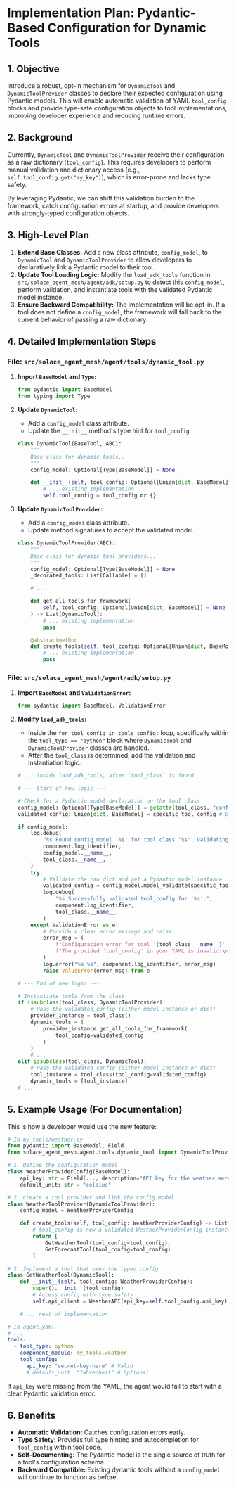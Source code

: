 # Implementation Plan: Pydantic-Based Configuration for Dynamic Tools

## 1. Objective

Introduce a robust, opt-in mechanism for `DynamicTool` and `DynamicToolProvider` classes to declare their expected configuration using Pydantic models. This will enable automatic validation of YAML `tool_config` blocks and provide type-safe configuration objects to tool implementations, improving developer experience and reducing runtime errors.

## 2. Background

Currently, `DynamicTool` and `DynamicToolProvider` receive their configuration as a raw dictionary (`tool_config`). This requires developers to perform manual validation and dictionary access (e.g., `self.tool_config.get("my_key")`), which is error-prone and lacks type safety.

By leveraging Pydantic, we can shift this validation burden to the framework, catch configuration errors at startup, and provide developers with strongly-typed configuration objects.

## 3. High-Level Plan

1.  **Extend Base Classes:** Add a new class attribute, `config_model`, to `DynamicTool` and `DynamicToolProvider` to allow developers to declaratively link a Pydantic model to their tool.
2.  **Update Tool Loading Logic:** Modify the `load_adk_tools` function in `src/solace_agent_mesh/agent/adk/setup.py` to detect this `config_model`, perform validation, and instantiate tools with the validated Pydantic model instance.
3.  **Ensure Backward Compatibility:** The implementation will be opt-in. If a tool does not define a `config_model`, the framework will fall back to the current behavior of passing a raw dictionary.

## 4. Detailed Implementation Steps

### File: `src/solace_agent_mesh/agent/tools/dynamic_tool.py`

1.  **Import `BaseModel` and `Type`:**
    ```python
    from pydantic import BaseModel
    from typing import Type
    ```
2.  **Update `DynamicTool`:**
    -   Add a `config_model` class attribute.
    -   Update the `__init__` method's type hint for `tool_config`.

    ```python
    class DynamicTool(BaseTool, ABC):
        """
        Base class for dynamic tools...
        """
        config_model: Optional[Type[BaseModel]] = None

        def __init__(self, tool_config: Optional[Union[dict, BaseModel]] = None):
            # ... existing implementation
            self.tool_config = tool_config or {}
    ```

3.  **Update `DynamicToolProvider`:**
    -   Add a `config_model` class attribute.
    -   Update method signatures to accept the validated model.

    ```python
    class DynamicToolProvider(ABC):
        """
        Base class for dynamic tool providers...
        """
        config_model: Optional[Type[BaseModel]] = None
        _decorated_tools: List[Callable] = []

        # ...

        def get_all_tools_for_framework(
            self, tool_config: Optional[Union[dict, BaseModel]] = None
        ) -> List[DynamicTool]:
            # ... existing implementation
            pass

        @abstractmethod
        def create_tools(self, tool_config: Optional[Union[dict, BaseModel]] = None) -> List[DynamicTool]:
            # ... existing implementation
            pass
    ```

### File: `src/solace_agent_mesh/agent/adk/setup.py`

1.  **Import `BaseModel` and `ValidationError`:**
    ```python
    from pydantic import BaseModel, ValidationError
    ```
2.  **Modify `load_adk_tools`:**
    -   Inside the `for tool_config in tools_config:` loop, specifically within the `tool_type == "python"` block where `DynamicTool` and `DynamicToolProvider` classes are handled.
    -   After the `tool_class` is determined, add the validation and instantiation logic.

    ```python
    # ... inside load_adk_tools, after `tool_class` is found
    
    # --- Start of new logic ---
    
    # Check for a Pydantic model declaration on the tool class
    config_model: Optional[Type[BaseModel]] = getattr(tool_class, "config_model", None)
    validated_config: Union[dict, BaseModel] = specific_tool_config # Default to raw dict

    if config_model:
        log.debug(
            "%s Found config_model '%s' for tool class '%s'. Validating...",
            component.log_identifier,
            config_model.__name__,
            tool_class.__name__,
        )
        try:
            # Validate the raw dict and get a Pydantic model instance
            validated_config = config_model.model_validate(specific_tool_config)
            log.debug(
                "%s Successfully validated tool_config for '%s'.",
                component.log_identifier,
                tool_class.__name__,
            )
        except ValidationError as e:
            # Provide a clear error message and raise
            error_msg = (
                f"Configuration error for tool '{tool_class.__name__}' from module '{module_name}'. "
                f"The provided 'tool_config' in your YAML is invalid:\n{e}"
            )
            log.error("%s %s", component.log_identifier, error_msg)
            raise ValueError(error_msg) from e
    
    # --- End of new logic ---

    # Instantiate tools from the class
    if issubclass(tool_class, DynamicToolProvider):
        # Pass the validated_config (either model instance or dict)
        provider_instance = tool_class()
        dynamic_tools = (
            provider_instance.get_all_tools_for_framework(
                tool_config=validated_config
            )
        )
        # ...
    elif issubclass(tool_class, DynamicTool):
        # Pass the validated_config (either model instance or dict)
        tool_instance = tool_class(tool_config=validated_config)
        dynamic_tools = [tool_instance]
    # ...
    ```

## 5. Example Usage (For Documentation)

This is how a developer would use the new feature:

```python
# In my_tools/weather.py
from pydantic import BaseModel, Field
from solace_agent_mesh.agent.tools.dynamic_tool import DynamicToolProvider, DynamicTool

# 1. Define the configuration model
class WeatherProviderConfig(BaseModel):
    api_key: str = Field(..., description="API key for the weather service.")
    default_unit: str = "celsius"

# 2. Create a tool provider and link the config model
class WeatherToolProvider(DynamicToolProvider):
    config_model = WeatherProviderConfig

    def create_tools(self, tool_config: WeatherProviderConfig) -> List[DynamicTool]:
        # tool_config is now a validated WeatherProviderConfig instance
        return [
            GetWeatherTool(tool_config=tool_config),
            GetForecastTool(tool_config=tool_config)
        ]

# 3. Implement a tool that uses the typed config
class GetWeatherTool(DynamicTool):
    def __init__(self, tool_config: WeatherProviderConfig):
        super().__init__(tool_config)
        # Access config with type safety
        self.api_client = WeatherAPI(api_key=self.tool_config.api_key)

    # ... rest of implementation
```

```yaml
# In agent.yaml
# ...
tools:
  - tool_type: python
    component_module: my_tools.weather
    tool_config:
      api_key: "secret-key-here" # Valid
      # default_unit: "fahrenheit" # Optional
```

If `api_key` were missing from the YAML, the agent would fail to start with a clear Pydantic validation error.

## 6. Benefits

-   **Automatic Validation:** Catches configuration errors early.
-   **Type Safety:** Provides full type hinting and autocompletion for `tool_config` within tool code.
-   **Self-Documenting:** The Pydantic model is the single source of truth for a tool's configuration schema.
-   **Backward Compatible:** Existing dynamic tools without a `config_model` will continue to function as before.
